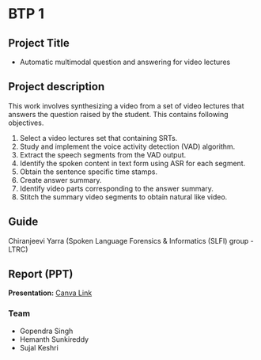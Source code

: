 # BTP 1

## Project Title
* Automatic multimodal question and answering for video lectures

## Project description
This work involves synthesizing a video from a set of video lectures that answers the question raised by the student. This contains following objectives.
1. Select a video lectures set that containing SRTs.
2. Study and implement the voice activity detection (VAD) algorithm.
3. Extract the speech segments from the VAD output.
4. Identify the spoken content in text form using ASR for each segment.
5. Obtain the sentence specific time stamps.
6. Create answer summary.
7. Identify video parts corresponding to the answer summary.
8. Stitch the summary video segments to obtain natural like video.

## Guide
Chiranjeevi Yarra (Spoken Language Forensics & Informatics (SLFI) group - LTRC)

## Report (PPT)
**Presentation:** [Canva Link](https://www.canva.com/design/DAGdXJG88EA/zs8v3wr5Ru36qYcWTp-EGA/viewutm_content=DAGdXJG88EA&utm_campaign=designshare&utm_medium=link2&utm_source=uniquelinks&utlId=hb2892354ed)


### Team
* Gopendra Singh
* Hemanth Sunkireddy
* Sujal Keshri
